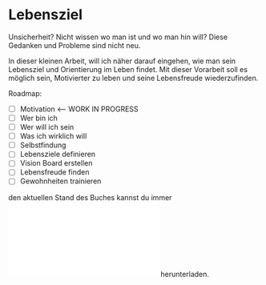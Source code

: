 # Lebensziel
Unsicherheit? Nicht wissen wo man ist und wo man hin will? Diese Gedanken und Probleme sind nicht neu.

In dieser kleinen Arbeit, will ich näher darauf eingehen, wie man sein Lebensziel und Orientierung im Leben findet. 
Mit dieser Vorarbeit soll es möglich sein, Motivierter zu leben und seine Lebensfreude wiederzufinden.

Roadmap:
- [ ] Motivation <-- WORK IN PROGRESS
- [ ] Wer bin ich
- [ ] Wer will ich sein
- [ ] Was ich wirklich will
- [ ] Selbstfindung
- [ ] Lebensziele definieren
- [ ] Vision Board erstellen
- [ ] Lebensfreude finden
- [ ] Gewohnheiten trainieren

den aktuellen Stand des Buches kannst du immer ![als PDF](Lebensziel.pdf) herunterladen.
